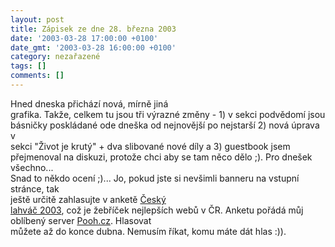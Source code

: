 ```yaml
---
layout: post
title: Zápisek ze dne 28. března 2003
date: '2003-03-28 17:00:00 +0100'
date_gmt: '2003-03-28 16:00:00 +0100'
category: nezařazené
tags: []
comments: []
---
```

<p>Hned dneska přichází nová, mírně jiná<br />
grafika. Takže, celkem tu jsou tři výrazné změny - 1) v sekci podvědomí jsou<br />
básničky poskládané ode dneška od nejnovější po nejstarší 2) nová úprava v<br />
sekci &quot;Život je krutý&quot; + dva slibované nové díly a 3) guestbook jsem<br />
přejmenoval na diskuzi, protože chci aby se tam něco dělo ;). Pro dnešek všechno...<br />
Snad to někdo ocení ;)... Jo, pokud jste si nevšimli banneru na vstupní stránce, tak<br />
ještě určitě zahlasujte v anketě <a href="http://lahvac.pooh.cz" target="_blank">Český<br />
lahváč 2003</a>, což je žebříček nejlepších webů v ČR. Anketu pořádá můj<br />
oblíbený server <a href="http://www.pooh.cz" target="_blank">Pooh.cz</a>. Hlasovat<br />
můžete až do konce dubna. Nemusím říkat, komu máte dát hlas :)).</p>

